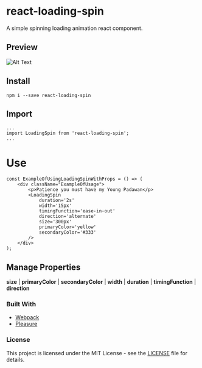 # react-loading-spin
A simple spinning loading animation react component.


## Preview
![Alt Text](https://imgur.com/UaME3w9.gif)

## Install
```
npm i --save react-loading-spin
```

## Import
```
...
import LoadingSpin from 'react-loading-spin';
...

```

# Use
```
const ExampleOfUsingLoadingSpinWithProps = () => (
    <div className="ExampleOfUsage">
        <p>Patience you must have my Young Padawan</p>
        <LoadingSpin
            duration='2s'
            width='15px'
            timingFunction='ease-in-out'
            direction='alternate'
            size='300px'
            primaryColor='yellow'
            secondaryColor='#333'
        />
    </div>
);
```

## Manage Properties
**size** | **primaryColor** | **secondaryColor** | **width** | **duration** | **timingFunction** | **direction**

### Built With
* [Webpack](https://webpack.js.org/)
* [Pleasure](https://en.wikipedia.org/wiki/Pleasure)

### License
This project is licensed under the MIT License - see the [LICENSE](LICENSE) file for details.
